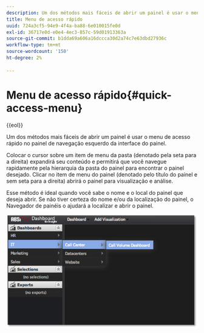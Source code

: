 ```yaml
---
description: Um dos métodos mais fáceis de abrir um painel é usar o menu de acesso rápido no painel de navegação esquerdo da interface do painel.
title: Menu de acesso rápido
uuid: 724a3cf5-94e9-4f4a-ba88-6e010015fe0d
exl-id: 36717e0d-e0e4-4ec3-857c-59d01913363a
source-git-commit: b1dda69a606a16dccca30d2a74c7e63dbd27936c
workflow-type: tm+mt
source-wordcount: '150'
ht-degree: 2%

---
```


# Menu de acesso rápido{#quick-access-menu}

{{eol}}

Um dos métodos mais fáceis de abrir um painel é usar o menu de acesso rápido no painel de navegação esquerdo da interface do painel.

Colocar o cursor sobre um item de menu da pasta (denotado pela seta para a direita) expandirá seu conteúdo e permitirá que você navegue rapidamente pela hierarquia da pasta do painel para encontrar o painel desejado. Clicar no item de menu do painel (denotado pelo título do painel e sem seta para a direita) abrirá o painel para visualização e análise.

Esse método é ideal quando você sabe o nome e o local do painel que deseja abrir. Se não tiver certeza do nome e/ou da localização do painel, o Navegador de painéis o ajudará a localizar e abrir o painel.

![](assets/quick_access_menu.png)
